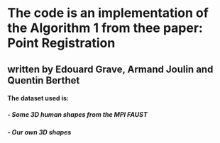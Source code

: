 # The code is an implementation of the Algorithm 1 from thee paper: **Point Registration**

## written by Edouard Grave, Armand Joulin and Quentin Berthet


#### The dataset used is:
##### - Some 3D human shapes from the MPI FAUST 
##### - Our own 3D shapes
